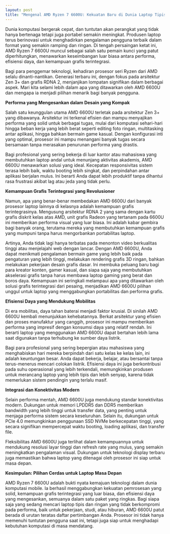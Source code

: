 ```yaml
---
layout: post
title: "Mengenal AMD Ryzen 7 6600U: Kekuatan Baru di Dunia Laptop Tipis dan Ringan"
---
```


Dunia komputasi bergerak cepat, dan tuntutan akan perangkat yang tidak hanya bertenaga tetapi juga portabel semakin meningkat. Produsen laptop terus berinovasi untuk menghadirkan pengalaman pengguna terbaik dalam format yang semakin ramping dan ringan. Di tengah persaingan ketat ini, AMD Ryzen 7 6600U muncul sebagai salah satu pemain kunci yang patut diperhitungkan, menawarkan keseimbangan luar biasa antara performa, efisiensi daya, dan kemampuan grafis terintegrasi.

Bagi para penggemar teknologi, kehadiran prosesor seri Ryzen dari AMD selalu dinanti-nantikan. Generasi terbaru ini, dengan fokus pada arsitektur Zen 3+ dan grafis RDNA 2, menjanjikan lompatan signifikan dalam berbagai aspek. Mari kita selami lebih dalam apa yang ditawarkan oleh AMD 6600U dan mengapa ia menjadi pilihan menarik bagi banyak pengguna.

**Performa yang Mengesankan dalam Desain yang Kompak**

Salah satu keunggulan utama AMD 6600U terletak pada arsitektur Zen 3+ yang dibawanya. Arsitektur ini terkenal efisien dan mampu menyajikan performa yang solid untuk berbagai tugas, mulai dari komputasi sehari-hari hingga beban kerja yang lebih berat seperti editing foto ringan, multitasking antar aplikasi, hingga bahkan bermain game kasual. Dengan konfigurasi inti yang optimal, prosesor ini mampu menangani banyak tugas secara bersamaan tanpa merasakan penurunan performa yang drastis.

Bagi profesional yang sering bekerja di luar kantor atau mahasiswa yang membutuhkan laptop andal untuk menunjang aktivitas akademis, AMD 6600U menawarkan solusi yang ideal. Kecepatan responsivitas sistem terasa lebih baik, waktu booting lebih singkat, dan perpindahan antar aplikasi berjalan mulus. Ini berarti Anda dapat lebih produktif tanpa dihantui rasa frustrasi akibat lag atau jeda yang tidak perlu.

**Kemampuan Grafis Terintegrasi yang Revolusioner**

Namun, apa yang benar-benar membedakan AMD 6600U dari banyak prosesor laptop lainnya di kelasnya adalah kemampuan grafis terintegrasinya. Mengusung arsitektur RDNA 2 yang sama dengan kartu grafis diskrit kelas atas AMD, unit grafis Radeon yang tertanam pada 6600U ini memberikan performa visual yang luar biasa. Ini adalah kabar gembira bagi banyak orang, terutama mereka yang membutuhkan kemampuan grafis yang mumpuni tanpa harus mengorbankan portabilitas laptop.

Artinya, Anda tidak lagi hanya terbatas pada menonton video berkualitas tinggi atau menjelajahi web dengan lancar. Dengan AMD 6600U, Anda dapat menikmati pengalaman bermain game yang lebih baik pada pengaturan yang lebih tinggi, melakukan rendering grafis 3D ringan, bahkan melakukan pekerjaan desain grafis dasar. Ini membuka peluang baru bagi para kreator konten, gamer kasual, dan siapa saja yang membutuhkan akselerasi grafis tanpa harus membawa laptop gaming yang berat dan boros daya. Kemampuan ini seringkali melampaui apa yang ditawarkan oleh solusi grafis terintegrasi dari pesaing, menjadikan AMD 6600U pilihan unggul untuk laptop yang menggabungkan portabilitas dan performa grafis.

**Efisiensi Daya yang Mendukung Mobilitas**

Di era mobilitas, daya tahan baterai menjadi faktor krusial. Di sinilah AMD 6600U kembali menunjukkan kehebatannya. Berkat arsitektur yang efisien dan proses manufaktur yang canggih, prosesor ini mampu memberikan performa yang impresif dengan konsumsi daya yang relatif rendah. Ini berarti laptop yang menggunakan AMD 6600U dapat bertahan lebih lama saat digunakan tanpa terhubung ke sumber daya listrik.

Bagi para profesional yang sering bepergian atau mahasiswa yang menghabiskan hari mereka berpindah dari satu kelas ke kelas lain, ini adalah keuntungan besar. Anda dapat bekerja, belajar, atau bersantai tanpa terus-menerus mencari colokan listrik. Efisiensi daya ini juga berkontribusi pada suhu operasional yang lebih terkendali, memungkinkan produsen untuk merancang laptop yang lebih tipis dan lebih senyap, karena tidak memerlukan sistem pendingin yang terlalu masif.

**Integrasi dan Konektivitas Modern**

Selain performa mentah, AMD 6600U juga mendukung standar konektivitas modern. Dukungan untuk memori LPDDR5 dan DDR5 memberikan bandwidth yang lebih tinggi untuk transfer data, yang penting untuk menjaga performa sistem secara keseluruhan. Selain itu, dukungan untuk PCIe 4.0 memungkinkan penggunaan SSD NVMe berkecepatan tinggi, yang secara signifikan mempercepat waktu booting, loading aplikasi, dan transfer file.

Fleksibilitas AMD 6600U juga terlihat dalam kemampuannya untuk mendukung resolusi layar tinggi dan refresh rate yang mulus, yang semakin meningkatkan pengalaman visual. Dukungan untuk teknologi display terbaru juga memastikan bahwa laptop yang ditenagai oleh prosesor ini siap untuk masa depan.

**Kesimpulan: Pilihan Cerdas untuk Laptop Masa Depan**

AMD Ryzen 7 6600U adalah bukti nyata kemajuan teknologi dalam dunia komputasi mobile. Ia berhasil menggabungkan kekuatan pemrosesan yang solid, kemampuan grafis terintegrasi yang luar biasa, dan efisiensi daya yang mengesankan, semuanya dalam satu paket yang ringkas. Bagi siapa saja yang sedang mencari laptop tipis dan ringan yang tidak berkompromi pada performa, baik untuk pekerjaan, studi, atau hiburan, AMD 6600U patut berada di urutan teratas daftar pertimbangan Anda. Prosesor ini tidak hanya memenuhi tuntutan pengguna saat ini, tetapi juga siap untuk menghadapi kebutuhan komputasi di masa mendatang.
